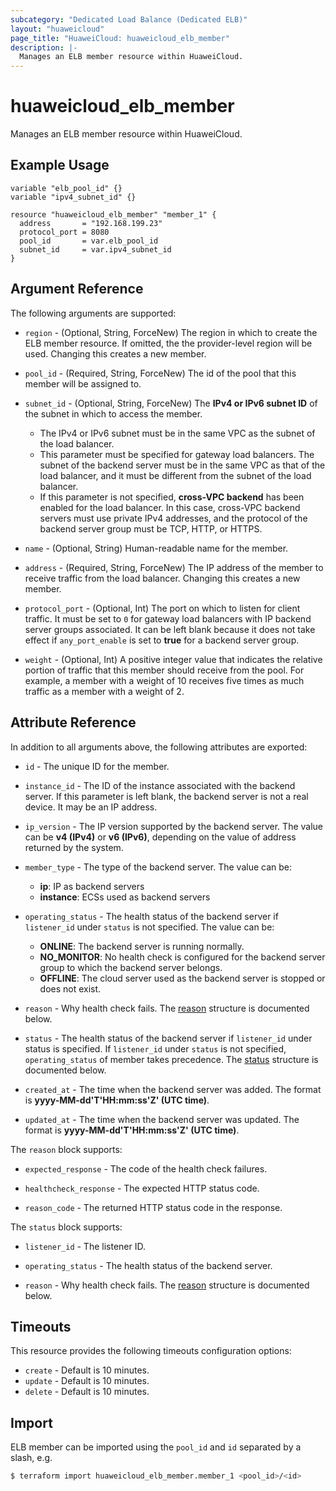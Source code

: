 ```yaml
---
subcategory: "Dedicated Load Balance (Dedicated ELB)"
layout: "huaweicloud"
page_title: "HuaweiCloud: huaweicloud_elb_member"
description: |-
  Manages an ELB member resource within HuaweiCloud.
---
```


# huaweicloud_elb_member

Manages an ELB member resource within HuaweiCloud.

## Example Usage

```hcl
variable "elb_pool_id" {}
variable "ipv4_subnet_id" {}

resource "huaweicloud_elb_member" "member_1" {
  address       = "192.168.199.23"
  protocol_port = 8080
  pool_id       = var.elb_pool_id
  subnet_id     = var.ipv4_subnet_id
}
```

## Argument Reference

The following arguments are supported:

* `region` - (Optional, String, ForceNew) The region in which to create the ELB member resource. If omitted, the the
  provider-level region will be used. Changing this creates a new member.

* `pool_id` - (Required, String, ForceNew) The id of the pool that this member will be assigned to.

* `subnet_id` - (Optional, String, ForceNew) The **IPv4 or IPv6 subnet ID** of the subnet in which to access the member.
  + The IPv4 or IPv6 subnet must be in the same VPC as the subnet of the load balancer.
  + This parameter must be specified for gateway load balancers. The subnet of the backend server must be in the same
    VPC as that of the load balancer, and it must be different from the subnet of the load balancer.
  + If this parameter is not specified, **cross-VPC backend** has been enabled for the load balancer.
    In this case, cross-VPC backend servers must use private IPv4 addresses,
    and the protocol of the backend server group must be TCP, HTTP, or HTTPS.

* `name` - (Optional, String) Human-readable name for the member.

* `address` - (Required, String, ForceNew) The IP address of the member to receive traffic from the load balancer.
  Changing this creates a new member.

* `protocol_port` - (Optional, Int) The port on which to listen for client traffic. It must be set to `0` for gateway
  load balancers with IP backend server groups associated. It can be left blank because it does not take effect if
  `any_port_enable` is set to **true** for a backend server group.

* `weight` - (Optional, Int)  A positive integer value that indicates the relative portion of traffic that this member
  should receive from the pool. For example, a member with a weight of 10 receives five times as much traffic as a
  member with a weight of 2.

## Attribute Reference

In addition to all arguments above, the following attributes are exported:

* `id` - The unique ID for the member.

* `instance_id` - The ID of the instance associated with the backend server. If this parameter is left blank, the backend
  server is not a real device. It may be an IP address.

* `ip_version` - The IP version supported by the backend server. The value can be **v4 (IPv4)** or **v6 (IPv6)**, depending
  on the value of address returned by the system.

* `member_type` - The type of the backend server. The value can be:
  + **ip**: IP as backend servers
  + **instance**: ECSs used as backend servers

* `operating_status` - The health status of the backend server if `listener_id` under `status` is not specified. The value
  can be:
  + **ONLINE**: The backend server is running normally.
  + **NO_MONITOR**: No health check is configured for the backend server group to which the backend server belongs.
  + **OFFLINE**: The cloud server used as the backend server is stopped or does not exist.

* `reason` - Why health check fails.
  The [reason](#reason_struct) structure is documented below.

* `status` - The health status of the backend server if `listener_id` under status is specified. If `listener_id` under
  `status` is not specified, `operating_status` of member takes precedence.
  The [status](#status_struct) structure is documented below.

* `created_at` - The time when the backend server was added. The format is **yyyy-MM-dd'T'HH:mm:ss'Z' (UTC time)**.

* `updated_at` - The time when the backend server was updated. The format is **yyyy-MM-dd'T'HH:mm:ss'Z' (UTC time)**.

<a name="reason_struct"></a>
The `reason` block supports:

* `expected_response` - The code of the health check failures.

* `healthcheck_response` - The expected HTTP status code.

* `reason_code` - The returned HTTP status code in the response.

<a name="status_struct"></a>
The `status` block supports:

* `listener_id` - The listener ID.

* `operating_status` - The health status of the backend server.

* `reason` - Why health check fails.
  The [reason](#reason_struct) structure is documented below.

## Timeouts

This resource provides the following timeouts configuration options:

* `create` - Default is 10 minutes.
* `update` - Default is 10 minutes.
* `delete` - Default is 10 minutes.

## Import

ELB member can be imported using the `pool_id` and `id` separated by a slash, e.g.

```bash
$ terraform import huaweicloud_elb_member.member_1 <pool_id>/<id>
```
